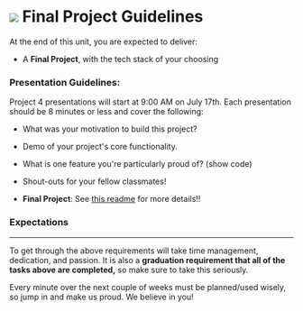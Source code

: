 # ![](https://ga-dash.s3.amazonaws.com/production/assets/logo-9f88ae6c9c3871690e33280fcf557f33.png) Final Project Guidelines

At the end of this unit, you are expected to deliver:
  * A **Final Project**, with the tech stack of your choosing

### Presentation Guidelines:

Project 4 presentations will start at 9:00 AM on July 17th. Each presentation should be 8 minutes or less and cover the following:

- What was your motivation to build this project?
- Demo of your project's core functionality.
- What is one feature you're particularly proud of? (show code)
- Shout-outs for your fellow classmates!

- **Final Project**: See [this readme](./final-project.md) for more details!!

### Expectations
---
To get through the above requirements will take time management, dedication, and passion. It is also a **graduation requirement that all of the tasks above are completed,** so make sure to take this seriously.

Every minute over the next couple of weeks must be planned/used wisely, so jump in and make us proud. We believe in you!
